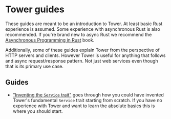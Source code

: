 # Tower guides

These guides are meant to be an introduction to Tower. At least basic Rust
experience is assumed. Some experience with asynchronous Rust is also
recommended. If you're brand new to async Rust we recommend the [Asynchronous
Programming in Rust][async-book] book.

Additionally, some of these guides explain Tower from the perspective of HTTP
servers and clients. However Tower is useful for anything that follows and async
request/response pattern. Not just web services even though that is its primary
use case.

## Guides

- ["Inventing the `Service` trait"][invent] goes through how you could have
  invented Tower's fundamental `Service` trait starting from scratch. If you
  have no experience with Tower and want to learn the absolute basics this is
  where you should start.

[async-book]: https://rust-lang.github.io/async-book/
[invent]: https://github.com/tower-rs/tower/blob/master/guides/inventing-service.md
